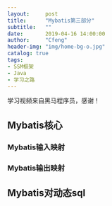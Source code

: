 ```yaml
---
layout:     post
title:      "Mybatis第三部分"
subtitle:   ""
date:       2019-04-16 14:00:00
author:     "Cfeng"
header-img: "img/home-bg-o.jpg"
catalog: true
tags:
- SSM框架
- Java
- 学习之路
---
```

学习视频来自黑马程序员，感谢！

## Mybatis核心
### Mybatis输入映射
### Mybatis输出映射
## Mybatis对动态sql
